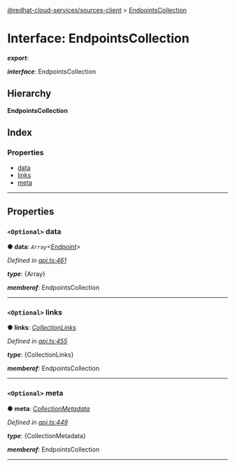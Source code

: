 [@redhat-cloud-services/sources-client](../README.md) > [EndpointsCollection](../interfaces/endpointscollection.md)

# Interface: EndpointsCollection

*__export__*: 

*__interface__*: EndpointsCollection

## Hierarchy

**EndpointsCollection**

## Index

### Properties

* [data](endpointscollection.md#data)
* [links](endpointscollection.md#links)
* [meta](endpointscollection.md#meta)

---

## Properties

<a id="data"></a>

### `<Optional>` data

**● data**: *`Array`<[Endpoint](endpoint.md)>*

*Defined in [api.ts:461](https://github.com/RedHatInsights/javascript-clients/blob/master/packages/sources/api.ts#L461)*

*__type__*: {Array}

*__memberof__*: EndpointsCollection

___
<a id="links"></a>

### `<Optional>` links

**● links**: *[CollectionLinks](collectionlinks.md)*

*Defined in [api.ts:455](https://github.com/RedHatInsights/javascript-clients/blob/master/packages/sources/api.ts#L455)*

*__type__*: {CollectionLinks}

*__memberof__*: EndpointsCollection

___
<a id="meta"></a>

### `<Optional>` meta

**● meta**: *[CollectionMetadata](collectionmetadata.md)*

*Defined in [api.ts:449](https://github.com/RedHatInsights/javascript-clients/blob/master/packages/sources/api.ts#L449)*

*__type__*: {CollectionMetadata}

*__memberof__*: EndpointsCollection

___

